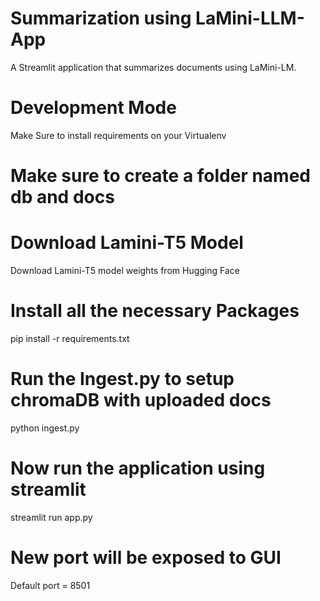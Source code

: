 # Summarization using LaMini-LLM-App
A Streamlit application that summarizes documents using LaMini-LM.

# Development Mode
Make Sure to install requirements on your Virtualenv

# Make sure to create a folder named db and docs

# Download Lamini-T5 Model
Download Lamini-T5 model weights from Hugging Face

# Install all the necessary Packages
pip install -r requirements.txt

# Run the Ingest.py to setup chromaDB with uploaded docs
python ingest.py

# Now run the application using streamlit
streamlit run app.py

# New port will be exposed to GUI
Default port = 8501
